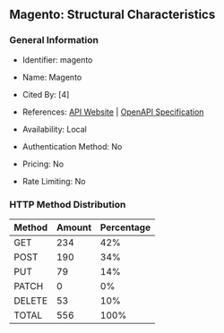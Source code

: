 ## Magento: Structural Characteristics

### General Information

- Identifier: magento

- Name: Magento

- Cited By: [4]

- References: [API Website](https://developer.adobe.com/commerce/webapi/rest) | [OpenAPI Specification](https://developer.adobe.com/commerce/webapi/rest/quick-reference/)

- Availability: Local

- Authentication Method: No

- Pricing: No

- Rate Limiting: No

### HTTP Method Distribution

| Method | Amount | Percentage |
|--------|--------|------------|
| GET | 234 | 42% |
| POST | 190 | 34% |
| PUT | 79 | 14% |
| PATCH | 0 | 0% |
| DELETE | 53 | 10% |
| TOTAL | 556 | 100% |
